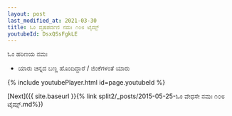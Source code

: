```yaml
---
layout: post
last_modified_at: 2021-03-30
title: ಓಂ ವೃಷಪರ್ವಣಿ ನಮಃ ೧೦೮ ಟೈಮ್ಸ್
youtubeId: DsxQSsFgkLE
---
```

 
 
 ಓಂ ಹರಿಣಯ ನಮಃ  
 
 -  ಯಾರು ಚಿನ್ನದ ಬಣ್ಣ ಹೊಂದಿದ್ದಾರೆ / ಜಿಂಕೆಗಳಂತೆ ಯಾರು 
 
  
 
  
 
 
 
 
 
 


{% include youtubePlayer.html id=page.youtubeId %}
 
[Next]({{ site.baseurl }}{% link  split2/_posts/2015-05-25-ಓಂ ವೇಧಸೇ ನಮಃ ೧೦೮ ಟೈಮ್ಸ್.md%})
 
